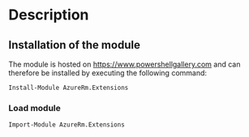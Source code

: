 ﻿# Description

## **Installation of the module**
The module is hosted on https://www.powershellgallery.com and can therefore be installed by executing the following command:
```
Install-Module AzureRm.Extensions
```
### **Load module** 
```
Import-Module AzureRm.Extensions
```